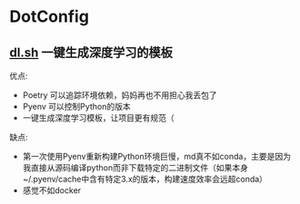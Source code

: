 # DotConfig

## [dl.sh](https://github.com/Mieluoxxx/DotConfig/blob/main/dl.sh) 一键生成深度学习的模板 
优点:
- Poetry 可以追踪环境依赖，妈妈再也不用担心我丢包了
- Pyenv 可以控制Python的版本
- 一键生成深度学习模板，让项目更有规范（

缺点:
- 第一次使用Pyenv重新构建Python环境巨慢，md真不如conda，主要是因为我直接从源码编译python而非下载特定的二进制文件（如果本身~/.pyenv/cache中含有特定3.x的版本，构建速度效率会远超conda）
- 感觉不如docker
